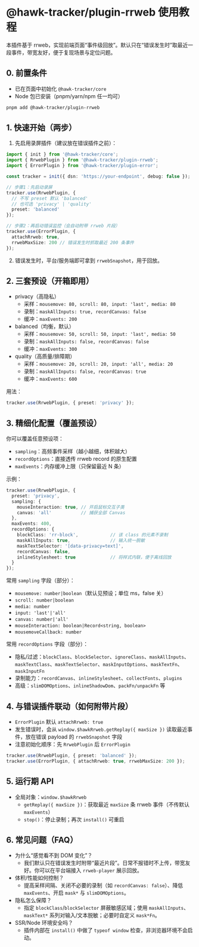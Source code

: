 # @hawk-tracker/plugin-rrweb 使用教程

本插件基于 rrweb，实现前端页面“事件级回放”。默认只在“错误发生时”取最近一段事件，带宽友好，便于复现场景与定位问题。

## 0. 前置条件
- 已在页面中初始化 `@hawk-tracker/core`
- Node 包已安装（pnpm/yarn/npm 任一均可）

```bash
pnpm add @hawk-tracker/plugin-rrweb
```

## 1. 快速开始（两步）
1) 先启用录屏插件（建议放在错误插件之前）：
```ts
import { init } from '@hawk-tracker/core';
import { RrwebPlugin } from '@hawk-tracker/plugin-rrweb';
import { ErrorPlugin } from '@hawk-tracker/plugin-error';

const tracker = init({ dsn: 'https://your-endpoint', debug: false });

// 步骤1：先启动录屏
tracker.use(RrwebPlugin, {
  // 不写 preset 默认 'balanced'
  // 也可选 'privacy' | 'quality'
  preset: 'balanced'
});

// 步骤2：再启动错误监控（会自动附带 rrweb 片段）
tracker.use(ErrorPlugin, {
  attachRrweb: true,
  rrwebMaxSize: 200 // 错误发生时抓取最近 200 条事件
});
```

2) 错误发生时，平台/服务端即可拿到 `rrwebSnapshot`，用于回放。

## 2. 三套预设（开箱即用）
- privacy（高隐私）
  - 采样：`mousemove: 80, scroll: 80, input: 'last', media: 80`
  - 录制：`maskAllInputs: true, recordCanvas: false`
  - 缓冲：`maxEvents: 200`
- balanced（均衡，默认）
  - 采样：`mousemove: 50, scroll: 50, input: 'last', media: 50`
  - 录制：`maskAllInputs: false, recordCanvas: false`
  - 缓冲：`maxEvents: 300`
- quality（高质量/排障期）
  - 采样：`mousemove: 20, scroll: 20, input: 'all', media: 20`
  - 录制：`maskAllInputs: false, recordCanvas: true`
  - 缓冲：`maxEvents: 600`

用法：
```ts
tracker.use(RrwebPlugin, { preset: 'privacy' });
```

## 3. 精细化配置（覆盖预设）
你可以覆盖任意预设项：
- `sampling`：高频事件采样（越小越细，体积越大）
- `recordOptions`：直接透传 rrweb record 的原生配置
- `maxEvents`：内存缓冲上限（只保留最近 N 条）

示例：
```ts
tracker.use(RrwebPlugin, {
  preset: 'privacy',
  sampling: {
    mouseInteraction: true, // 开启鼠标交互子类
    canvas: 'all'           // 捕获全部 Canvas
  },
  maxEvents: 400,
  recordOptions: {
    blockClass: 'rr-block',            // 该 class 的元素不录制
    maskAllInputs: true,               // 输入统一脱敏
    maskTextSelector: '[data-privacy=text]',
    recordCanvas: false,
    inlineStylesheet: true             // 将样式内联，便于离线回放
  }
});
```

常用 `sampling` 字段（部分）：
- `mousemove: number|boolean`（默认见预设；单位 ms，false 关）
- `scroll: number|boolean`
- `media: number`
- `input: 'last'|'all'`
- `canvas: number|'all'`
- `mouseInteraction: boolean|Record<string, boolean>`
- `mousemoveCallback: number`

常用 `recordOptions` 字段（部分）：
- 隐私/过滤：`blockClass`、`blockSelector`、`ignoreClass`、`maskAllInputs`、`maskTextClass`、`maskTextSelector`、`maskInputOptions`、`maskTextFn`、`maskInputFn`
- 录制能力：`recordCanvas`、`inlineStylesheet`、`collectFonts`、`plugins`
- 高级：`slimDOMOptions`、`inlineShadowDom`、`packFn/unpackFn` 等

## 4. 与错误插件联动（如何附带片段）
- `ErrorPlugin` 默认 `attachRrweb: true`
- 发生错误时，会从 `window.$hawkRrweb.getReplay({ maxSize })` 读取最近事件，放在错误 payload 的 `rrwebSnapshot` 字段
- 注意初始化顺序：先 `RrwebPlugin` 后 `ErrorPlugin`

```ts
tracker.use(RrwebPlugin, { preset: 'balanced' });
tracker.use(ErrorPlugin, { attachRrweb: true, rrwebMaxSize: 200 });
```

## 5. 运行期 API
- 全局对象：`window.$hawkRrweb`
  - `getReplay({ maxSize })`：获取最近 `maxSize` 条 rrweb 事件（不传默认 `maxEvents`）
  - `stop()`：停止录制；再次 `install()` 可重启

## 6. 常见问题（FAQ）
- 为什么“感觉看不到 DOM 变化”？
  - 我们默认只在错误发生时附带“最近片段”。日常不报错时不上传，带宽友好。你可以在平台端接入 `rrweb-player` 展示回放。
- 体积/性能如何控制？
  - 提高采样间隔、关闭不必要的录制（如 `recordCanvas: false`）、降低 `maxEvents`、开启 `mask*` 与 `slimDOMOptions`。
- 隐私怎么保障？
  - 指定 `blockClass`/`blockSelector` 屏蔽敏感区域；使用 `maskAllInputs`、`maskText*` 系列对输入/文本脱敏；必要时自定义 `mask*Fn`。
- SSR/Node 环境安全吗？
  - 插件内部在 `install()` 中做了 `typeof window` 检查，非浏览器环境不会启动。
 